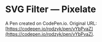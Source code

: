 # SVG Filter — Pixelate

A Pen created on CodePen.io. Original URL: [https://codepen.io/rodzyk/pen/vYbPvaZ](https://codepen.io/rodzyk/pen/vYbPvaZ).

